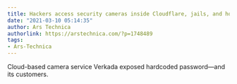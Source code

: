 ```yaml
---
title: Hackers access security cameras inside Cloudflare, jails, and hospitals
date: "2021-03-10 05:14:35"
author: Ars Technica
authorlink: https://arstechnica.com/?p=1748489
tags:
- Ars-Technica
---
```

Cloud-based camera service Verkada exposed hardcoded password—and its customers.